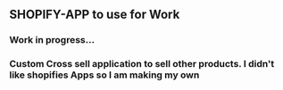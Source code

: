 ## SHOPIFY-APP to use for Work 

### Work in progress...

### Custom Cross sell application to sell other products. I didn't like shopifies Apps so I am making my own
